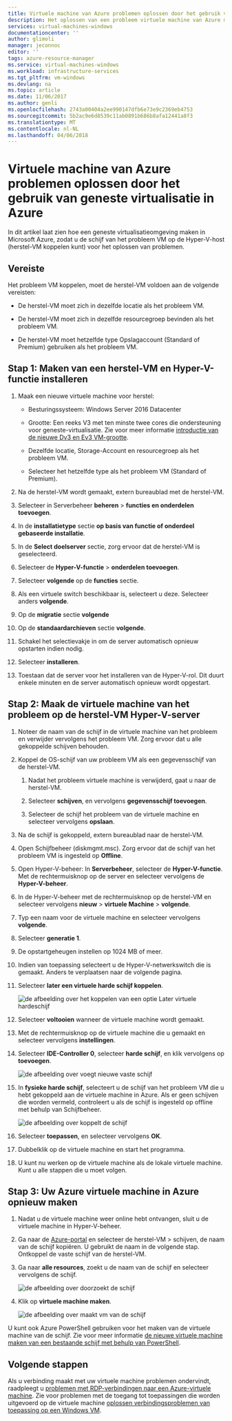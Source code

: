 ```yaml
---
title: Virtuele machine van Azure problemen oplossen door het gebruik van geneste virtualisatie in Azure | Microsoft Docs
description: Het oplossen van een probleem virtuele machine van Azure met behulp van geneste virtualisatie in Azure
services: virtual-machines-windows
documentationcenter: ''
author: glimoli
manager: jeconnoc
editor: ''
tags: azure-resource-manager
ms.service: virtual-machines-windows
ms.workload: infrastructure-services
ms.tgt_pltfrm: vm-windows
ms.devlang: na
ms.topic: article
ms.date: 11/06/2017
ms.author: genli
ms.openlocfilehash: 2743a00404a2ee990147dfb6e73e9c2369eb4753
ms.sourcegitcommit: 5b2ac9e6d8539c11ab0891b686b8afa12441a8f3
ms.translationtype: MT
ms.contentlocale: nl-NL
ms.lasthandoff: 04/06/2018
---
```

# <a name="troubleshoot-a-problem-azure-vm-by-using-nested-virtualization-in-azure"></a>Virtuele machine van Azure problemen oplossen door het gebruik van geneste virtualisatie in Azure

In dit artikel laat zien hoe een geneste virtualisatieomgeving maken in Microsoft Azure, zodat u de schijf van het probleem VM op de Hyper-V-host (herstel-VM koppelen kunt) voor het oplossen van problemen.

## <a name="prerequisite"></a>Vereiste

Het probleem VM koppelen, moet de herstel-VM voldoen aan de volgende vereisten:

-   De herstel-VM moet zich in dezelfde locatie als het probleem VM.

-   De herstel-VM moet zich in dezelfde resourcegroep bevinden als het probleem VM.

-   De herstel-VM moet hetzelfde type Opslagaccount (Standard of Premium) gebruiken als het probleem VM.

## <a name="step-1-create-a-recovery-vm-and-install-hyper-v-role"></a>Stap 1: Maken van een herstel-VM en Hyper-V-functie installeren

1.  Maak een nieuwe virtuele machine voor herstel:

    -  Besturingssysteem: Windows Server 2016 Datacenter

    -  Grootte: Een reeks V3 met ten minste twee cores die ondersteuning voor geneste-virtualisatie. Zie voor meer informatie [introductie van de nieuwe Dv3 en Ev3 VM-grootte](https://azure.microsoft.com/blog/introducing-the-new-dv3-and-ev3-vm-sizes/).

    -  Dezelfde locatie, Storage-Account en resourcegroep als het probleem VM.

    -  Selecteer het hetzelfde type als het probleem VM (Standard of Premium).

2.  Na de herstel-VM wordt gemaakt, extern bureaublad met de herstel-VM.

3.  Selecteer in Serverbeheer **beheren** > **functies en onderdelen toevoegen**.

4.  In de **installatietype** sectie **op basis van functie of onderdeel gebaseerde installatie**.

5.  In de **Select doelserver** sectie, zorg ervoor dat de herstel-VM is geselecteerd.

6.  Selecteer de **Hyper-V-functie** > **onderdelen toevoegen**.

7.  Selecteer **volgende** op de **functies** sectie.

8.  Als een virtuele switch beschikbaar is, selecteert u deze. Selecteer anders **volgende**.

9.  Op de **migratie** sectie **volgende**

10. Op de **standaardarchieven** sectie **volgende**.

11. Schakel het selectievakje in om de server automatisch opnieuw opstarten indien nodig.

12. Selecteer **installeren**.

13. Toestaan dat de server voor het installeren van de Hyper-V-rol. Dit duurt enkele minuten en de server automatisch opnieuw wordt opgestart.

## <a name="step-2-create-the-problem-vm-on-the-recovery-vms-hyper-v-server"></a>Stap 2: Maak de virtuele machine van het probleem op de herstel-VM Hyper-V-server

1.  Noteer de naam van de schijf in de virtuele machine van het probleem en verwijder vervolgens het probleem VM. Zorg ervoor dat u alle gekoppelde schijven behouden. 

2.  Koppel de OS-schijf van uw probleem VM als een gegevensschijf van de herstel-VM.

    1.  Nadat het probleem virtuele machine is verwijderd, gaat u naar de herstel-VM.

    2.  Selecteer **schijven**, en vervolgens **gegevensschijf toevoegen**.

    3.  Selecteer de schijf het probleem van de virtuele machine en selecteer vervolgens **opslaan**.

3.  Na de schijf is gekoppeld, extern bureaublad naar de herstel-VM.

4.  Open Schijfbeheer (diskmgmt.msc). Zorg ervoor dat de schijf van het probleem VM is ingesteld op **Offline**.

5.  Open Hyper-V-beheer: In **Serverbeheer**, selecteer de **Hyper-V-functie**. Met de rechtermuisknop op de server en selecteer vervolgens de **Hyper-V-beheer**.

6.  In de Hyper-V-beheer met de rechtermuisknop op de herstel-VM en selecteer vervolgens **nieuw** > **virtuele Machine** > **volgende**.

7.  Typ een naam voor de virtuele machine en selecteer vervolgens **volgende**.

8.  Selecteer **generatie 1**.

9.  De opstartgeheugen instellen op 1024 MB of meer.

10. Indien van toepassing selecteert u de Hyper-V-netwerkswitch die is gemaakt. Anders te verplaatsen naar de volgende pagina.

11. Selecteer **later een virtuele harde schijf koppelen**.

    ![de afbeelding over het koppelen van een optie Later virtuele hardeschijf](./media/troubleshoot-vm-by-use-nested-virtualization/attach-disk-later.png)

12. Selecteer **voltooien** wanneer de virtuele machine wordt gemaakt.

13. Met de rechtermuisknop op de virtuele machine die u gemaakt en selecteer vervolgens **instellingen**.

14. Selecteer **IDE-Controller 0**, selecteer **harde schijf**, en klik vervolgens op **toevoegen**.

    ![de afbeelding over voegt nieuwe vaste schijf](./media/troubleshoot-vm-by-use-nested-virtualization/create-new-drive.png)    

15. In **fysieke harde schijf**, selecteert u de schijf van het probleem VM die u hebt gekoppeld aan de virtuele machine in Azure. Als er geen schijven die worden vermeld, controleert u als de schijf is ingesteld op offline met behulp van Schijfbeheer.

    ![de afbeelding over koppelt de schijf](./media/troubleshoot-vm-by-use-nested-virtualization/mount-disk.png)  


17. Selecteer **toepassen**, en selecteer vervolgens **OK**.

18. Dubbelklik op de virtuele machine en start het programma.

19. U kunt nu werken op de virtuele machine als de lokale virtuele machine. Kunt u alle stappen die u moet volgen.

## <a name="step-3-re-create-your-azure-vm-in-azure"></a>Stap 3: Uw Azure virtuele machine in Azure opnieuw maken

1.  Nadat u de virtuele machine weer online hebt ontvangen, sluit u de virtuele machine in Hyper-V-beheer.

2.  Ga naar de [Azure-portal](https://portal.azure.com) en selecteer de herstel-VM > schijven, de naam van de schijf kopiëren. U gebruikt de naam in de volgende stap. Ontkoppel de vaste schijf van de herstel-VM.

3.  Ga naar **alle resources**, zoekt u de naam van de schijf en selecteer vervolgens de schijf.

     ![de afbeelding over doorzoekt de schijf](./media/troubleshoot-vm-by-use-nested-virtualization/search-disk.png)     

4. Klik op **virtuele machine maken**.

     ![de afbeelding over maakt vm van de schijf](./media/troubleshoot-vm-by-use-nested-virtualization/create-vm-from-vhd.png) 

U kunt ook Azure PowerShell gebruiken voor het maken van de virtuele machine van de schijf. Zie voor meer informatie [de nieuwe virtuele machine maken van een bestaande schijf met behulp van PowerShell](create-vm-specialized.md#create-the-new-vm). 

## <a name="next-steps"></a>Volgende stappen

Als u verbinding maakt met uw virtuele machine problemen ondervindt, raadpleegt u [problemen met RDP-verbindingen naar een Azure-virtuele machine](troubleshoot-rdp-connection.md). Zie voor problemen met de toegang tot toepassingen die worden uitgevoerd op de virtuele machine [oplossen verbindingsproblemen van toepassing op een Windows VM](troubleshoot-app-connection.md).
